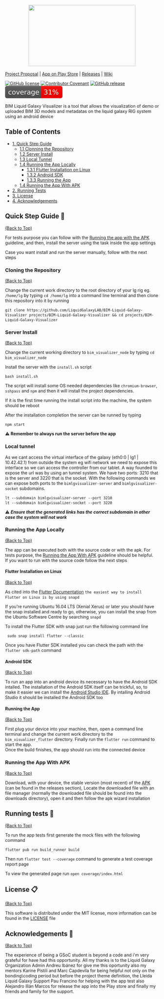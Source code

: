 <p align="center">
    <img src="https://user-images.githubusercontent.com/43768274/186247822-6ffada21-7064-4c19-a650-ae1d99bc70d3.png" width="350" height="200"/>
</p>

<!-- # BIM Liquid Galaxy Visualizer -->

[Project Proposal](https://docs.google.com/document/d/1D9VqPUIZyw9AP1EmuOiUzzwtjucR-83Exz9VqCdmfDE/edit?usp=sharing) |
[App on Play Store](https://play.google.com/store/apps/details?id=com.galaxy.bim_visualizer) |
[Releases](https://github.com/LiquidGalaxyLAB/BIM-Liquid-Galaxy-Visualizer/releases/) | [Wiki](https://github.com/LiquidGalaxyLAB/BIM-Liquid-Galaxy-Visualizer/wiki)

[![GitHub license](https://img.shields.io/github/license/Naereen/StrapDown.js.svg)](https://github.com/LiquidGalaxyLAB/BIM-Liquid-Galaxy-Visualizer/blob/main/LICENSE)
[![Contributor Covenant](https://img.shields.io/badge/Contributor%20Covenant-2.1-4baaaa.svg)](code_of_conduct.md)
[![GitHub release](https://img.shields.io/github/release/LiquidGalaxyLAB/BIM-Liquid-Galaxy-Visualizer.svg)](https://github.com/LiquidGalaxyLAB/BIM-Liquid-Galaxy-Visualizer/releases/)
![Coverage](https://raw.githubusercontent.com/LiquidGalaxyLAB/BIM-Liquid-Galaxy-Visualizer/main/bim_visualizer_flutter/coverage_badge.svg?sanitize=true)

BIM Liquid Galaxy Visualizer is a tool that allows the visualization of demo or uploaded BIM 3D models and metadatas on the liquid galaxy RIG system using an android device

## Table of Contents

- [1. Quick Step Guide](#quick-step-guide-rocket)
    * [1.1 Clonning the Repository](#cloning-the-repository)
    * [1.2 Server Install](#server-install)
    * [1.3 Local Tunnel](#local-tunnel)
    * [1.4 Running the App Locally](#running-the-app-locally)
        * [1.3.1 Flutter Installation on Linux](#flutter-installation-on-linux)
        * [1.3.2 Android SDK](#android-sdk)
        * [1.3.3 Running the App](#running-the-app)
    * [1.4 Running the App With APK](#running-the-app-with-apk)
- [2. Running Tests](#running-tests-traffic_light)
- [3. License](#license-clipboard)
- [4. Acknowledgements](#acknowledgements-purple_heart)

## Quick Step Guide :rocket:

[(Back to Top)](#bim-liquid-galaxy-visualizer)

For tests purpose you can follow with the [Running the app with the APK](#running-the-app-with-apk) guideline, and then, install the server using the task inside the app settings

Case you want install and run the server manually, follow with the next steps

### Cloning the Repository

[(Back to Top)](#bim-liquid-galaxy-visualizer)

Change the current work directory to the root directory of your lg rig eg. `/home/lg` by typing `cd /home/lg` into a command line terminal and then clone this repository into it by running

```
git clone https://github.com/LiquidGalaxyLAB/BIM-Liquid-Galaxy-Visualizer projects/BIM-Liquid-Galaxy-Visualizer && cd projects/BIM-Liquid-Galaxy-Visualizer
```

### Server Install

[(Back to Top)](#bim-liquid-galaxy-visualizer)

Change the current working directory to `bim_visualizer_node` by typing `cd bim_visualizer_node`

Install the server with the `install.sh` script

```
bash install.sh
```

The script will install some OS needed dependencies like `chromium-browser`, `sshpass` and `npm` and then it will install the project dependencies.

If it is the first time running the install script into the machine, the system should be reboot

After the installation completion the server can be runned by typing

```
npm start
```

:warning: **Remember to always run the server before the app**

### Local tunnel

As we cant access the virtual interface of the galaxy (eth0:0 | lg1 | 10.42.42.1) from outside the system eg wifi network we need to expose this interface so we can access the controller from our tablet. A way founded to expose the url was by using an tunnel system.
We have two ports: 3210 that is the server and 3220 that is the socket.
With the following commands we can expose both ports to the `bimlgvisualizer-server` and `bimlgvisualizer-socket` subdomains.

```
lt --subdomain bimlgvisualizer-server --port 3210
lt --subdomain bimlgvisualizer-socket --port 3220
```

:warning: ***Ensure that the generated links has the correct subdomain in other case the system will not work***

### Running the App Locally

[(Back to Top)](#bim-liquid-galaxy-visualizer)

The app can be executed both with the source code or with the apk. For tests purpose, the [Running the App With APK](#running-the-app-with-apk) guideline should be helpful.  
If you want to run with the source code follow the next steps

#### Flutter Installation on Linux

[(Back to Top)](#bim-liquid-galaxy-visualizer)

As cited into the [Flutter Documentation](https://docs.flutter.dev/get-started/install/linux) `the easiest way to install Flutter on Linux is by using snapd`

If you're running Ubuntu 16.04 LTS (Xenial Xerus) or later you should have the snap installed and ready to go, otherwise, you can install the snap from the Ubuntu Software Centre by searching `snapd`

To install the Flutter SDK with snap just run the following command line

```
 sudo snap install flutter --classic
```

Once you have Flutter SDK installed you can check the path with the `flutter sdk-path` command

#### Android SDK

[(Back to Top)](#bim-liquid-galaxy-visualizer)

To run an app into an android device its necessary to have the Android SDK intalled. The installation of the Android SDK itself can be trickful, so, to make it easier we can install the [Android Studio IDE](https://developer.android.com/studio). By intalling Android Studio it should be installed the Android SDK too

#### Running the App

[(Back to Top)](#bim-liquid-galaxy-visualizer)

First plug your device into your machine, then, open a command line terminal and change the current work directory to the `bim_visualizer_flutter` directory. Finally run the `flutter run` command to start the app.  
Once the build finishes, the app should run into the connected device

### Running the App With APK

[(Back to Top)](#bim-liquid-galaxy-visualizer)

Download, with your device, the stable version (most recent) of the [APK](https://github.com/LiquidGalaxyLAB/BIM-Liquid-Galaxy-Visualizer/releases/download/1.3.0/BIMLGVIS-1.3.0.apk) (can be found in the releases section), 
Locate the downloaded file with an file manager (normally the downloaded file should be found into the downloads directory), open it and then follow the apk wizard installation

## Running tests :traffic_light:

[(Back to Top)](#bim-liquid-galaxy-visualizer)

To run the app tests first generate the mock files with the following command

```
flutter pub run build_runner build
```

Then run `flutter test --coverage` command to generate a test coverage report page

To view the generated page run `open coverage/index.html`

## License :clipboard:

[(Back to Top)](#bim-liquid-galaxy-visualizer)

This software is distributed under the MIT license, more information can be found in the [LICENSE](LICENSE) file

## Acknowledgements :purple_heart:

[(Back to Top)](#bim-liquid-galaxy-visualizer)

The experience of being a GSoC student is beyond a code and i'm very grateful for have had this opportunity. All my thanks is to the Liquid Galaxy Organization Admin Andreu Ibánez for give me this oportunity also my mentors Karine Pistili and Marc Capdevila for being helpful not only on the bonding\coding period but before the project theme definition, the Lleida Liquid Galaxy Support Pau Francino for helping with the app test also Alejandro Illán Marcos for release the app into the Play store and finally my friends and family for the support.